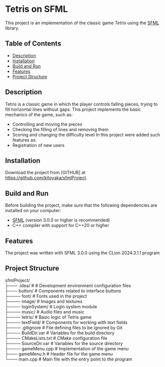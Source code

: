 # Tetris on SFML

This project is an implementation of the classic game *Tetris* using the [SFML](https://github.com/SFML/SFML.git) library.

## Table of Contents

- [Description](#description)
- [Installation](#installation)
- [Build and Run](#build-and-run)
- [Features](#features)
- [Project Structure](#project-structure)

## Description

Tetris is a classic game in which the player controls falling pieces, trying to fill horizontal lines without gaps. This project implements the basic mechanics of the game, such as:
- Controlling and moving the pieces
- Checking the filling of lines and removing them
- Scoring and changing the difficulty level
In this project were added such features as:
- Registration of new users

## Installation

Download the project from [GITHUB] at https://github.com/kitoyaka/sfmlProject.

## Build and Run

Before building the project, make sure that the following dependencies are installed on your computer:
- [SFML](https://github.com/SFML/SFML.git) (version 3.0.0 or higher is recommended)
- C++ compiler with support for C++20 or higher

## Features

The project was written with SFML 3.0.0 using the CLion 2024.3.1.1 program

## Project Structure

sfmlProject/  
├─── .idea/ # # Development environment configuration files  
├─── button/ # Components related to interface buttons  
├──── font/ # Fonts used in the project  
├──── image/ # Images and textures  
├──── loginSystem/ # Login system module  
├──── music/ # Audio files and music  
├──── tetris/ # Basic logic of Tetris game  
├──── textField/ # Components for working with text fields  
├──── .gitignore # File defining files to be ignored by Git  
├──── BuildDir.var # Variables for the build directory  
├──── CMakeLists.txt # CMake configuration file  
├──── SourceDir.var # Variables for the source directory  
├──── gameMenu.cpp # Implementation of the game menu  
├─── gameMenu.h # Header file for the game menu  
└─── main.cpp # Main file with the entry point to the program  
